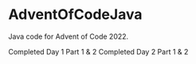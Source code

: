 # AdventOfCodeJava
Java code for Advent of Code 2022.

Completed Day 1 Part 1 & 2
Completed Day 2 Part 1 & 2
